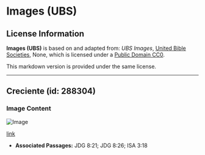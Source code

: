 # Images (UBS)

## License Information

**Images (UBS)** is based on and adapted from: _UBS Images_, [United Bible Societies](https://unitedbiblesocieties.org/), None, which is licensed under a [Public Domain CC0](https://creativecommons.org/public-domain/cc0/).

This markdown version is provided under the same license.



--------------------------------

## Creciente (id: 288304)

### Image Content

![Image](https://cdn.aquifer.bible/aquifer-content/resources/Media/WEB-0161_crescent.jpg)

[link](https://cdn.aquifer.bible/aquifer-content/resources/Media/WEB-0161_crescent.jpg)

* **Associated Passages:** JDG 8:21; JDG 8:26; ISA 3:18

